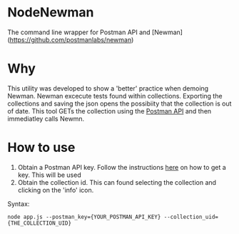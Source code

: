 # NodeNewman
The command line wrapper for Postman API and [Newman] (https://github.com/postmanlabs/newman)

# Why
This utility was developed to show a 'better' practice when demoing Newman. Newman excecute tests found within collections. Exporting the collections and saving the json opens the possibiity that the collection is out of date. This tool GETs the collection using the [Postman API](https://www.postman.com/postman/workspace/postman-public-workspace/collection/12959542-c8142d51-e97c-46b6-bd77-52bb66712c9a?ctx=documentation) and then immediatley calls Newmn.

# How to use
1. Obtain a Postman API key. Follow the instructions [here](https://learning.postman.com/docs/developer/intro-api/) on how to get a key. This will be used 
2. Obtain the collection id. This can found selecting the collection and clicking on the 'info' icon.

Syntax: 
```
node app.js --postman_key={YOUR_POSTMAN_API_KEY} --collection_uid={THE_COLLECTION_UID}
```
